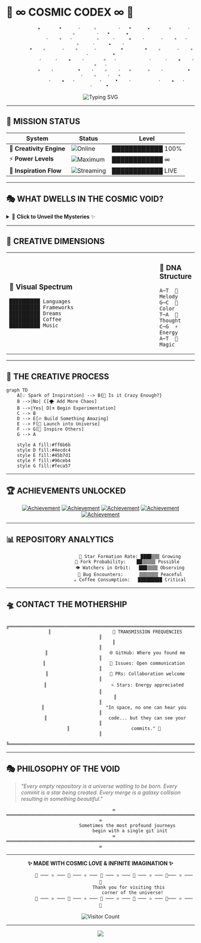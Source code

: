 # 🌌 ∞ **COSMIC CODEX** ∞ 🌌

<div align="center">

```
          ✦       •      ·     ✧        ·   •      ✦       ∘      ·     ✧        ·   •      ✦
            ·    ∘   ·         ✧     ·     ✦    ·      ·    ∘   ·         ✧     ·     ✦    ·
        •    ✧      ·    ∘      ·         •        •    ✧      ·    ∘      ·         •
            ·     ·    ✦    ·       ∘   ·            ·     ·    ✦    ·       ∘   ·
          ∘    ·         •    ·    ✧    ·   ∘      ∘    ·         •    ·    ✧    ·   ∘
            ·    ✦   ·         ·     •    ·          ·    ✦   ·         ·     • 
```

</div>

<p align="center">
  <img src="https://readme-typing-svg.demolab.com?font=Orbitron&size=30&pause=1000&color=6A4C93&background=0F0F23&center=true&vCenter=true&width=600&height=100&lines=Welcome+to+the+Void;Where+Ideas+Take+Flight;∞+Infinite+Possibilities+∞;Built+with+%E2%9C%A8+Imagination+%E2%9C%A8" alt="Typing SVG" />
</p>

---

## 🚀 **MISSION STATUS**

<div align="center">

| System | Status | Level |
|--------|--------|-------|
| 🧠 **Creativity Engine** | ![Online](https://img.shields.io/badge/Status-ONLINE-00ff41?style=for-the-badge&logo=data:image/svg+xml;base64,PHN2ZyB3aWR0aD0iMjQiIGhlaWdodD0iMjQiIHZpZXdCb3g9IjAgMCAyNCAyNCIgZmlsbD0ibm9uZSIgeG1sbnM9Imh0dHA6Ly93d3cudzMub3JnLzIwMDAvc3ZnIj4KPGNpcmNsZSBjeD0iMTIiIGN5PSIxMiIgcj0iMTAiIGZpbGw9IiMwMGZmNDEiLz4KPC9zdmc+) | ████████████ 100% |
| ⚡ **Power Levels** | ![Maximum](https://img.shields.io/badge/Power-MAXIMUM-ff6b6b?style=for-the-badge&logo=lightning-bolt) | ████████████ ∞ |
| 🌟 **Inspiration Flow** | ![Streaming](https://img.shields.io/badge/Flow-STREAMING-4ecdc4?style=for-the-badge&logo=stream) | ████████████ LIVE |

</div>

---

## 🎭 **WHAT DWELLS IN THE COSMIC VOID?**

<details>
<summary>🔮 <strong>Click to Unveil the Mysteries</strong> ✨</summary>

<br>

```ascii
          ╭─────────────────────────────────────────────────────────────────────────────╮
           │  🌠 This repository exists in a quantum superposition of potential and      │
          │     possibility, waiting to collapse into something extraordinary           │
           │                                                                             │
          │  🎪 It's a playground for wild adventures and creative endeavors:           │
           │     • Wild experiments that push the boundaries of imagination 🧪           │
          │     • Crazy prototypes that defy conventional logic 🛸                     │
           │     • Midnight inspirations born from coffee and starlight 🌙              │
          │     • Digital alchemy that transforms ideas into reality ⚗️                │
           │                                                                             │
          │  ✨ Sometimes the best code comes from the most unexpected places in the    │
           │     universe, when logic meets magic and dreams become algorithms...        │
          ╰─────────────────────────────────────────────────────────────────────────────╯
```

</details>

---

## 🎨 **CREATIVE DIMENSIONS**

<table>
<tr>
<td width="100%">

### 🌈 **Visual Spectrum**
```
██████████ Languages
██████████ Frameworks  
██████████ Dreams
██████████ Coffee
██████████ Music
```

</td>
<td width="100%">

### 🧬 **DNA Structure**
```
A─T  🎵 Melody
G─C  🎨 Color
T─A  💭 Thought  
C─G  ⚡ Energy
A─T  🌟 Magic
```

</td>
</tr>
</table>

---

## 🎪 **THE CREATIVE PROCESS**

```mermaid
graph TD
    A[💡 Spark of Inspiration] --> B{🤔 Is it Crazy Enough?}
    B -->|No| C[🌪️ Add More Chaos]
    B -->|Yes| D[⚗️ Begin Experimentation]
    C --> B
    D --> E[🔥 Build Something Amazing]
    E --> F[🚀 Launch into Universe]
    F --> G[🌌 Inspire Others]
    G --> A
    
    style A fill:#ff6b6b
    style D fill:#4ecdc4  
    style E fill:#45b7d1
    style F fill:#96ceb4
    style G fill:#feca57
```

---

## 🏆 **ACHIEVEMENTS UNLOCKED**

<div align="center">

[![Achievement](https://img.shields.io/badge/🌟-Dreamer-gold?style=for-the-badge)](https://github.com)
[![Achievement](https://img.shields.io/badge/🚀-Builder-blue?style=for-the-badge)](https://github.com)
[![Achievement](https://img.shields.io/badge/🎨-Creator-purple?style=for-the-badge)](https://github.com)
[![Achievement](https://img.shields.io/badge/⚡-Innovator-orange?style=for-the-badge)](https://github.com)
[![Achievement](https://img.shields.io/badge/🌌-Cosmic%20Voyager-darkviolet?style=for-the-badge)](https://github.com)

</div>

---

## 📊 **REPOSITORY ANALYTICS**

<div align="center">

```
                      🌟 Star Formation Rate: ████▒▒▒ Growing
                      🍴 Fork Probability:    ██▒▒▒▒▒ Possible  
                      👁️ Watchers in Orbit:   ███▒▒▒▒ Observing
                      🐛 Bug Encounters:      ▒▒▒▒▒▒▒ Peaceful
                      ☕ Coffee Consumption:   █████████ Critical
```

</div>

---

## 🛸 **CONTACT THE MOTHERSHIP**

<div align="center">

```
          ╔═════════════════════════════════════════════════════════════════════════╗
           ║                       📡 TRANSMISSION FREQUENCIES                      ║
          ║                                                                         ║
           ║                       🌐 GitHub: Where you found me                     ║
          ║                        💬 Issues: Open communication                    ║
           ║                       🔀 PRs: Collaboration welcome                     ║
          ║                        ⭐ Stars: Energy appreciated                    ║
           ║                                                                         ║
          ║                       "In space, no one can hear you                    ║
           ║                       code... but they can see your                     ║
          ║                       commits." 🚀                                     ║
           ╚════════════════════════════════════════════════════════════════════════╝
```

</div>

---

## 🎭 **PHILOSOPHY OF THE VOID**

> *"Every empty repository is a universe waiting to be born. Every commit is a star being created. Every merge is a galaxy collision resulting in something beautiful."*

<div align="center">

```
          ∞ ═══════════════════════════════════════════════════════════════════════ ∞
                    Sometimes the most profound journeys
                      begin with a single git init
          ∞ ═══════════════════════════════════════════════════════════════════════ ∞
```

</div>

---

<div align="center">

**✨ MADE WITH COSMIC LOVE & INFINITE IMAGINATION ✨**

```
          🌟 ─── ⭐ ─── 🌟 ─── ⭐ ─── 🌟 ─── ⭐ ─── 🌟 ─── ⭐ ─── 🌟─── ⭐ ─── 🌟
                      Thank you for visiting this 
                        corner of the universe!
          🌟 ─── ⭐ ─── 🌟 ─── ⭐ ─── 🌟 ─── ⭐ ─── 🌟 ─── ⭐ ─── 🌟─── ⭐ ─── 🌟
```

![Visitor Count](https://profile-counter.glitch.me/cosmic-codex/count.svg?align=center&style=flat&color=6A4C93&label=Cosmic%20Visitors)

</div>

---

<p align="center">
  <img src="https://capsule-render.vercel.app/api?type=waving&color=gradient&customColorList=6,11,20&height=100&section=footer&text=🌌%20End%20of%20Transmission%20🌌&fontSize=24&fontColor=fff&animation=twinkling"/>
</p>